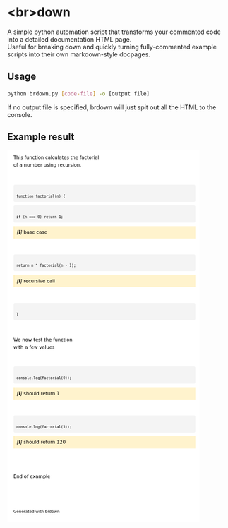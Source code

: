 # \<br\>down
A simple python automation script that transforms your commented code into a detailed documentation HTML page.
<br>Useful for breaking down and quickly turning fully-commented example scripts into their own markdown-style docpages.
## Usage
```sh
python brdown.py [code-file] -o [output file]
```
If no output file is specified, brdown will just spit out all the HTML to the console.

## Example result
![brdown example](/docs/example-out.png)
